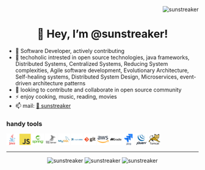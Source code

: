 
<p align="right"> 
    <img src="https://komarev.com/ghpvc/?username=Sunstreaker&label=Visitors&color=0fba03&style=flat" alt="sunstreaker" /> 
</p>
<h1 align="center"> 👋 Hey, I’m @sunstreaker!</h1>

- 🔭 Software Developer, actively contributing
- 🌱 techoholic intrested in open source technologies, java frameworks, Distributed Systems, Centralized Systems, Reducing System complexities, Agile software development, Evolutionary Architecture, Self-healing systems, Distributed System Design, Microservices, event-driven architecture patterns
- 🌱 looking to contribute and collaborate in open source community
- ⚡  enjoy cooking, music, reading, movies
- 📫 mail: [📧 sunstreaker](mailto:suthagar.pp@gmail.com)



<!---
<table>
    <tr>
        <td> <a href="https://github.com/dipankr/todo-BE" style="font-weight: bolder">Todo-BE</a> </td>
        <td style="padding-top: 1rem">
            <img src="https://github.com/dipankr/todo-BE/actions/workflows/maven.yml/badge.svg"  alt="dipankr"/> <img src="https://github.com/dipankr/todo-BE/actions/workflows/postmanCLI.yml/badge.svg"  alt="dipankr"/> 
        </td>
    </tr>
    <tr>
        <td> <a href="https://github.com/dipankr/todo-FE" style="font-weight: bolder">Todo-FE</a> </td>
        <td style="padding-top: 1rem">
            <img src="https://github.com/dipankr/todo-FE/actions/workflows/node.js.yml/badge.svg" alt="dipankr"/> <a href="https://dipankr.github.io/todo-FE/" style="padding-left: 1rem; font-weight: bolder; padding-top: -10rem"> <img src="https://gist.githubusercontent.com/prrashi/8e7e9ead9b56db007f99880afd1aeaf0/raw/74fb246acc82edfe31c1a4ef81165e9f640ae212/globe.svg" width="22" alt="server" title="Server"/></a>
        </td>
    </tr>
</table>
--->


<h3> handy tools</h3>
<p>
    <code><img height="30" alt="java" src="https://raw.githubusercontent.com/devicons/devicon/master/icons/java/java-original-wordmark.svg"></code>
    <code><img height="30" alt="javascript" src="https://raw.githubusercontent.com/devicons/devicon/master/icons/javascript/javascript-original.svg"></code>
    <code><img height="30" alt="springboot" src="https://raw.githubusercontent.com/devicons/devicon/master/icons/spring/spring-original-wordmark.svg"></code>
    <code><img height="30" alt="mssqlserver" src="https://raw.githubusercontent.com/devicons/devicon/master/icons/microsoftsqlserver/microsoftsqlserver-plain-wordmark.svg"></code>
    <code><img height="30" alt="mysql" src="https://raw.githubusercontent.com/devicons/devicon/master/icons/mysql/mysql-original-wordmark.svg"></code>
    <code><img height="30" alt="intellij" src="https://raw.githubusercontent.com/devicons/devicon/master/icons/intellij/intellij-original-wordmark.svg"></code>
    <code><img height="30" alt="git" src="https://raw.githubusercontent.com/devicons/devicon/master/icons/git/git-original-wordmark.svg"></code>
    <code><img height="30" alt="aws" src="https://raw.githubusercontent.com/devicons/devicon/master/icons/amazonwebservices/amazonwebservices-original-wordmark.svg"></code>
    <code><img height="30" alt="gradle" src="https://raw.githubusercontent.com/devicons/devicon/master/icons/gradle/gradle-plain-wordmark.svg"></code>
    <code><img height="30" alt="jira" src="https://raw.githubusercontent.com/devicons/devicon/master/icons/jira/jira-original-wordmark.svg"></code>
    <code><img height="30" alt="jquery" src="https://raw.githubusercontent.com/devicons/devicon/master/icons/jquery/jquery-original-wordmark.svg"></code>
    <code><img height="30" alt="tomcat" src="https://raw.githubusercontent.com/devicons/devicon/master/icons/tomcat/tomcat-original-wordmark.svg"></code>
</p>

---
<p align="center" style="align-content: space-around">
  <img src="https://github-readme-stats.vercel.app/api/top-langs/?username=Sunstreaker&layout=compact&theme=dark&hide_border=true&locale=en" alt="sunstreaker"/>
  <img src="https://github-readme-stats.vercel.app/api?username=Sunstreaker&show_icons=true&theme=dark&hide_border=true&locale=en" alt="sunstreaker" />
  <img src="https://github-readme-streak-stats.herokuapp.com/?user=Sunstreaker&theme=dark&hide_border=true&locale=en" alt="sunstreaker" />
</p>

<!---
<h3 align="center"> Connect with me</h3>
<p align="center">
  <a href="https://www.linkedin.com/in/dipankr/" target="_blank">
    <img alt="Dipanker | LinkedIN" width="30px" src="https://raw.githubusercontent.com/peterthehan/peterthehan/master/assets/linkedin.svg" />
  </a>
  <a href="https://twitter.com/_dippz_" target="_blank">
    <img alt="Dipanker | Twitter" width="30px" src="https://raw.githubusercontent.com/peterthehan/peterthehan/master/assets/twitter.svg" />
  </a>
  <a href="https://t.me/qz_x_x_zp" target="_blank">
    <img alt="Dipanker | Telegram" width="30px" src="https://raw.githubusercontent.com/inferno0230/inferno0230/main/assets/telegram-icon.svg"/>
  </a>
  <a href="https://discord.gg/PMb2AZwm" target="_blank">
    <img alt="Dipanker | Discord" width="30px" src="https://raw.githubusercontent.com/peterthehan/peterthehan/master/assets/discord.svg" />
  </a>
</p>
--->

<!---
Sunstreaker/Sunstreaker is a ✨ special ✨ repository because its `README.md` (this file) appears on your GitHub profile.
You can click the Preview link to take a look at your changes.
--->
